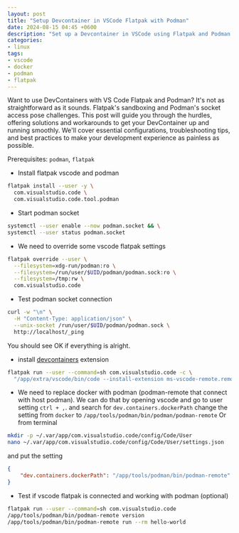 ```yaml
---
layout: post
title: "Setup Devcontainer in VSCode Flatpak with Podman"
date: 2024-08-15 04:45 +0600
description: "Set up a Devcontainer in VSCode using Flatpak and Podman for a seamless development experience."
categories:
- linux
tags:
- vscode
- docker
- podman
- flatpak
---
```


Want to use DevContainers with VS Code Flatpak and Podman?
 It's not as straightforward as it sounds. Flatpak's sandboxing and Podman's socket access pose challenges. This post will guide you through the hurdles, offering solutions and workarounds to get your DevContainer up and running smoothly. We'll cover essential configurations, troubleshooting tips, and best practices to make your development experience as painless as possible.

Prerequisites: `podman`, `flatpak`

- Install flatpak vscode and podman
```sh
flatpak install --user -y \
  com.visualstudio.code \
  com.visualstudio.code.tool.podman
```
- Start podman socket
```sh
systemctl --user enable --now podman.socket && \
systemctl --user status podman.socket
```
- We need to override some vscode flatpak settings
```sh
flatpak override --user \
  --filesystem=xdg-run/podman:ro \
  --filesystem=/run/user/$UID/podman/podman.sock:ro \
  --filesystem=/tmp:rw \
  com.visualstudio.code
```
- Test podman socket connection
```sh
curl -w "\n" \
  -H "Content-Type: application/json" \
  --unix-socket /run/user/$UID/podman/podman.sock \
  http://localhost/_ping
```
You should see OK if everything is alright.
- install [devcontainers](https://marketplace.visualstudio.com/items?itemName=ms-vscode-remote.remote-containers) extension
```sh
flatpak run --user --command=sh com.visualstudio.code -c \
  "/app/extra/vscode/bin/code --install-extension ms-vscode-remote.remote-containers"
```
- We need to replace docker with podman (podman-remote that connect with host podman). We can do that by opening vscode and go to user setting `ctrl + ,`. and search for `dev.containers.dockerPath` change the setting from `docker` to `/app/tools/podman/bin/podman/podman-remote`
Or from terminal
```sh
mkdir -p ~/.var/app/com.visualstudio.code/config/Code/User
nano ~/.var/app/com.visualstudio.code/config/Code/User/settings.json
```
and put the setting
```json
{
    "dev.containers.dockerPath": "/app/tools/podman/bin/podman-remote"
}
```
- Test if vscode flatpak is connected and working with podman (optional)
```sh
flatpak run --user --command=sh com.visualstudio.code
/app/tools/podman/bin/podman-remote version
/app/tools/podman/bin/podman-remote run --rm hello-world
```